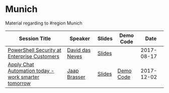 # Munich
Material regarding to #region Munich

| Session Title  | Speaker | Slides | Demo Code | Date |
| ------------- | ------------- | ------------- | ------------- | ------------- |
| [PowerShell Security at Enterprise Customers](https://github.com/GPSUG/Munich/tree/master/David%20das%20Neves%20-%20PSSecurity) | [David das Neves](https://github.com/ddneves) | [Slides](https://github.com/GPSUG/Munich/blob/master/David%20das%20Neves%20-%20PSSecurity/PSConfEU17_Security_Session.zip) | | 2017-08-17 |
| [Apply Chat Automation today - work smarter tomorrow](https://github.com/GPSUG/Munich/Jaap%20Brasser%20-%20Chat%20Automation) | [Jaap Brasser](https://github.com/jaapbrasser) | [Slides](https://github.com/GPSUG/Munich/blob/master/Jaap%20Brasser%20-%20Chat%20Automation/Apply%20Chat%20Automation%20today%20-%20work%20smarter%20tomorrow.pdf) | [Demo Code](https://github.com/PowerShellAsia/PSConfAsia2017/blob/master/Jaap%20Brasser/Secure%20your%20environment%20by%20automation/Demo.zip) | 2017-12-02 |